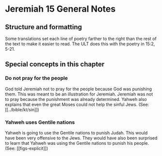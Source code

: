 # Jeremiah 15 General Notes
## Structure and formatting

Some translations set each line of poetry farther to the right than the rest of the text to make it easier to read. The ULT does this with the poetry in 15:2, 5-21.

## Special concepts in this chapter

### Do not pray for the people

God told Jeremiah not to pray for the people because God was punishing them. This was meant to be an illustration for Jeremiah. Jeremiah was not to pray because the punishment was already determined. Yahweh also explains that even the great Moses could not help the sinful Jews. (See: [[../bible/kt/sin]])

### Yahweh uses Gentile nations
Yahweh is going to use the Gentile nations to punish Judah. This would have been very offensive to the Jews. They would have also been surprised to learn that Yahweh was using the Gentile nations to punish his people. (See: [[figs-explicit]])